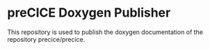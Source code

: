 # preCICE Doxygen Publisher

This repository is used to publish the doxygen documentation of the repository precice/precice.
